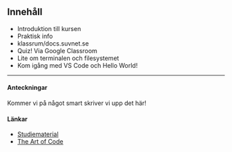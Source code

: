 ## Innehåll

* Introduktion till kursen
* Praktisk info
* klassrum/docs.suvnet.se
* Quiz! Via Google Classroom
* Lite om terminalen och filesystemet
* Kom igång med VS Code och Hello World!

---

#### Anteckningar
Kommer vi på något smart skriver vi upp det här!

#### Länkar

* [Studiematerial](https://docs.suvnet.se)
* [The Art of Code](https://www.youtube.com/watch?v=6avJHaC3C2U)